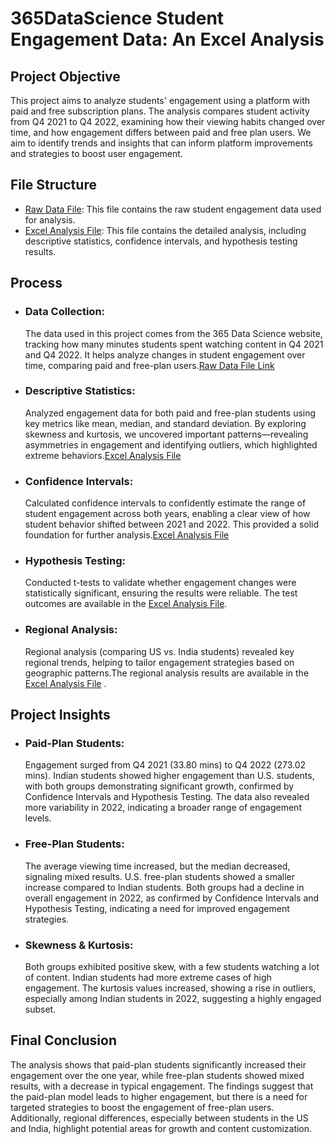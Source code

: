 # 365DataScience Student Engagement Data: An Excel Analysis
## Project Objective
  This project aims to analyze students' engagement using a platform with paid and free subscription plans. The analysis compares student activity from Q4 2021 to Q4 2022, examining how their viewing habits 
  changed over time, and how engagement differs between paid and free plan users. We aim to identify trends and insights that can inform platform improvements and strategies to boost user engagement.

## **File Structure**

- [Raw Data File](https://www.dropbox.com/scl/fi/qtvfrk8vn0hl0edex08aj/Engagement-Project.xlsx?rlkey=qnnjeb21t4l5687rqxjir0bte&st=yhi9yzh9&dl=0): This file contains the raw student engagement data used for analysis.
- [Excel Analysis File](https://www.examplelink.com/analysis): This file contains the detailed analysis, including descriptive statistics, confidence intervals, and hypothesis testing results.


## Process
- ### Data Collection:
  The data used in this project comes from the 365 Data Science website, tracking how many minutes students spent watching content in Q4 2021 and Q4 2022. It helps 
 analyze changes in student engagement over time, comparing paid and free-plan users.[Raw Data File Link](https://www.dropbox.com/scl/fi/qtvfrk8vn0hl0edex08aj/Engagement-Project.xlsx?rlkey=qnnjeb21t4l5687rqxjir0bte&st=yhi9yzh9&dl=0)

- ### Descriptive Statistics:
  Analyzed engagement data for both paid and free-plan students using key metrics like mean, median, and standard deviation. By exploring skewness and kurtosis, we uncovered important patterns—revealing asymmetries in engagement and identifying outliers, which highlighted extreme behaviors.[Excel Analysis File](https://github.com/Nithindomala/Student-Engagement-Analysis/blob/main/Descriptive%20Statistics%20-%20tasks%201-2.xlsx)
  
- ### Confidence Intervals: 
  Calculated confidence intervals to confidently estimate the range of student engagement across both years, enabling a clear view of how student behavior shifted between 2021 and 2022. This provided a solid foundation for further analysis.[Excel Analysis File](https://github.com/Nithindomala/Student-Engagement-Analysis/blob/main/Confidence%20Intervals%20-%20task%203.xlsx)
  
- ### Hypothesis Testing:
  Conducted t-tests to validate whether engagement changes were statistically significant, ensuring the results were reliable. The test outcomes are available in the [Excel Analysis File]().

- ### Regional Analysis:
  Regional analysis (comparing US vs. India students) revealed key regional trends, helping to tailor engagement strategies based on geographic patterns.The regional analysis results are available in the [Excel Analysis File]() .


  
## Project Insights
- ### Paid-Plan Students:
  Engagement surged from Q4 2021 (33.80 mins) to Q4 2022 (273.02 mins). Indian students showed higher engagement than U.S. students, with both groups demonstrating significant growth, confirmed by Confidence 
  Intervals and Hypothesis Testing. The data also revealed more variability in 2022, indicating a broader range of engagement levels.

- ### Free-Plan Students:
  The average viewing time increased, but the median decreased, signaling mixed results. U.S. free-plan students showed a smaller increase compared to Indian students. Both groups had a decline in overall 
  engagement in 2022, as confirmed by Confidence Intervals and Hypothesis Testing, indicating a need for improved engagement strategies.

- ### Skewness & Kurtosis:
  Both groups exhibited positive skew, with a few students watching a lot of content. Indian students had more extreme cases of high engagement. The kurtosis values increased, showing a rise in outliers, 
  especially among Indian students in 2022, suggesting a highly engaged subset.

## Final Conclusion
  The analysis shows that paid-plan students significantly increased their engagement over the one year, while free-plan students showed mixed results, with a decrease in typical engagement. The findings suggest 
  that the paid-plan model leads to higher engagement, but there is a need for targeted strategies to boost the engagement of free-plan users. Additionally, regional differences, especially between students in 
  the US and India, highlight potential areas for growth and content customization.
